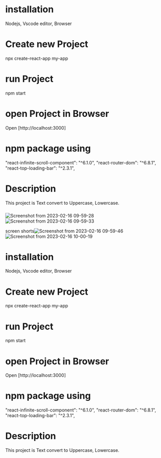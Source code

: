# installation
Nodejs, Vscode editor, Browser
# Create new Project
npx create-react-app my-app
# run Project
npm start
# open Project in Browser
Open [http://localhost:3000]
# npm package using
"react-infinite-scroll-component": "^6.1.0",
"react-router-dom": "^6.8.1",
"react-top-loading-bar": "^2.3.1",
# Description 
This project is Text convert to Uppercase, Lowercase.
###
![Screenshot from 2023-02-16 09-59-28](https://user-images.githubusercontent.com/93989396/219269042-c24b2464-23dd-4853-9a36-0a725c8973ac.png)
![Screenshot from 2023-02-16 09-59-33](https://user-images.githubusercontent.com/93989396/219269050-dc5652fb-ef87-4326-94e0-ef94c9cdee51.png)

screen shorts![Screenshot from 2023-02-16 09-59-46](https://user-images.githubusercontent.com/93989396/219269056-ef6fbd23-3677-4ff4-afec-db4602574af9.png)![Screenshot from 2023-02-16 10-00-19](https://user-images.githubusercontent.com/93989396/219269058-4142fcd3-39ed-44c3-b201-469d288a0f51.png)


# installation
Nodejs, Vscode editor, Browser
# Create new Project
npx create-react-app my-app
# run Project
npm start
# open Project in Browser
Open [http://localhost:3000]
# npm package using
"react-infinite-scroll-component": "^6.1.0",
"react-router-dom": "^6.8.1",
"react-top-loading-bar": "^2.3.1",
# Description 
This project is Text convert to Uppercase, Lowercase.
